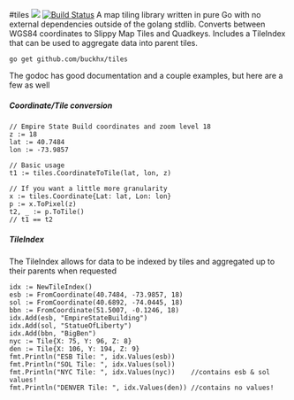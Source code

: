 #tiles [![](https://godoc.org/github.com/buckhx/tiles?status.svg)](https://godoc.org/github.com/buckhx/tiles) [![Build Status](https://travis-ci.org/buckhx/tiles.svg?branch=master)](https://travis-ci.org/buckhx/tiles)
A map tiling library written in pure Go with no external dependencies outside of the golang stdlib. Converts between WGS84 coordinates to Slippy Map Tiles and Quadkeys. Includes a TileIndex that can be used to aggregate data into parent tiles.

    go get github.com/buckhx/tiles

The godoc has good documentation and a couple examples, but here are a few as well

##### Coordinate/Tile conversion
```
// Empire State Build coordinates and zoom level 18
z := 18
lat := 40.7484
lon := -73.9857

// Basic usage
t1 := tiles.CoordinateToTile(lat, lon, z)

// If you want a little more granularity
x := tiles.Coordinate{Lat: lat, Lon: lon}
p := x.ToPixel(z)
t2, _ := p.ToTile()
// t1 == t2
```

##### TileIndex
The TileIndex allows for data to be indexed by tiles and aggregated up to their parents when requested
```
idx := NewTileIndex()
esb := FromCoordinate(40.7484, -73.9857, 18)
sol := FromCoordinate(40.6892, -74.0445, 18)
bbn := FromCoordinate(51.5007, -0.1246, 18)
idx.Add(esb, "EmpireStateBuilding")
idx.Add(sol, "StatueOfLiberty")
idx.Add(bbn, "BigBen")
nyc := Tile{X: 75, Y: 96, Z: 8}
den := Tile{X: 106, Y: 194, Z: 9}
fmt.Println("ESB Tile: ", idx.Values(esb))
fmt.Println("SOL Tile: ", idx.Values(sol))
fmt.Println("NYC Tile: ", idx.Values(nyc))    //contains esb & sol values!
fmt.Println("DENVER Tile: ", idx.Values(den)) //contains no values!
```
